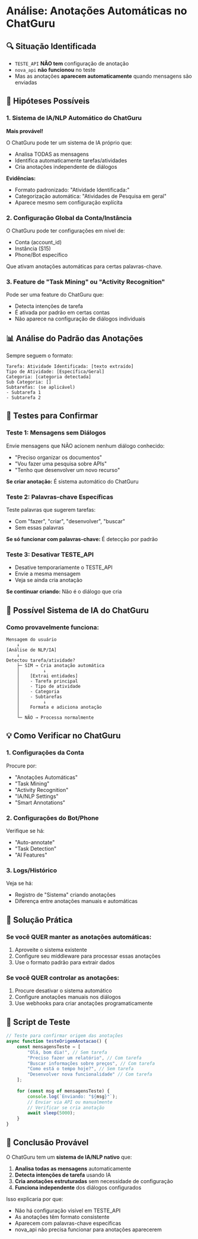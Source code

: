 # Análise: Anotações Automáticas no ChatGuru

## 🔍 Situação Identificada

- `TESTE_API` **NÃO tem** configuração de anotação
- `nova_api` **não funcionou** no teste
- Mas as anotações **aparecem automaticamente** quando mensagens são enviadas

## 🎯 Hipóteses Possíveis

### 1. Sistema de IA/NLP Automático do ChatGuru
**Mais provável!**

O ChatGuru pode ter um sistema de IA próprio que:
- Analisa TODAS as mensagens
- Identifica automaticamente tarefas/atividades
- Cria anotações independente de diálogos

**Evidências:**
- Formato padronizado: "Atividade Identificada:"
- Categorização automática: "Atividades de Pesquisa em geral"
- Aparece mesmo sem configuração explícita

### 2. Configuração Global da Conta/Instância
O ChatGuru pode ter configurações em nível de:
- Conta (account_id)
- Instância (S15)
- Phone/Bot específico

Que ativam anotações automáticas para certas palavras-chave.

### 3. Feature de "Task Mining" ou "Activity Recognition"
Pode ser uma feature do ChatGuru que:
- Detecta intenções de tarefa
- É ativada por padrão em certas contas
- Não aparece na configuração de diálogos individuais

## 📊 Análise do Padrão das Anotações

Sempre seguem o formato:
```
Tarefa: Atividade Identificada: [texto extraído]
Tipo de Atividade: [Específica/Geral]
Categoria: [categoria detectada]
Sub Categoria: []
Subtarefas: (se aplicável)
- Subtarefa 1
- Subtarefa 2
```

## 🧪 Testes para Confirmar

### Teste 1: Mensagens sem Diálogos
Envie mensagens que NÃO acionem nenhum diálogo conhecido:
- "Preciso organizar os documentos"
- "Vou fazer uma pesquisa sobre APIs"
- "Tenho que desenvolver um novo recurso"

**Se criar anotação:** É sistema automático do ChatGuru

### Teste 2: Palavras-chave Específicas
Teste palavras que sugerem tarefas:
- Com "fazer", "criar", "desenvolver", "buscar"
- Sem essas palavras

**Se só funcionar com palavras-chave:** É detecção por padrão

### Teste 3: Desativar TESTE_API
- Desative temporariamente o TESTE_API
- Envie a mesma mensagem
- Veja se ainda cria anotação

**Se continuar criando:** Não é o diálogo que cria

## 🤖 Possível Sistema de IA do ChatGuru

### Como provavelmente funciona:

```
Mensagem do usuário
    ↓
[Análise de NLP/IA]
    ↓
Detectou tarefa/atividade?
    ├─ SIM → Cria anotação automática
    │         ↓
    │    [Extrai entidades]
    │    - Tarefa principal
    │    - Tipo de atividade
    │    - Categoria
    │    - Subtarefas
    │         ↓
    │    Formata e adiciona anotação
    │
    └─ NÃO → Processa normalmente
```

## 💡 Como Verificar no ChatGuru

### 1. Configurações da Conta
Procure por:
- "Anotações Automáticas"
- "Task Mining"
- "Activity Recognition"
- "IA/NLP Settings"
- "Smart Annotations"

### 2. Configurações do Bot/Phone
Verifique se há:
- "Auto-annotate"
- "Task Detection"
- "AI Features"

### 3. Logs/Histórico
Veja se há:
- Registro de "Sistema" criando anotações
- Diferença entre anotações manuais e automáticas

## 🎯 Solução Prática

### Se você QUER manter as anotações automáticas:
1. Aproveite o sistema existente
2. Configure seu middleware para processar essas anotações
3. Use o formato padrão para extrair dados

### Se você QUER controlar as anotações:
1. Procure desativar o sistema automático
2. Configure anotações manuais nos diálogos
3. Use webhooks para criar anotações programaticamente

## 📝 Script de Teste

```javascript
// Teste para confirmar origem das anotações
async function testeOrigemAnotacao() {
    const mensagensTeste = [
        "Olá, bom dia!", // Sem tarefa
        "Preciso fazer um relatório", // Com tarefa
        "Buscar informações sobre preços", // Com tarefa
        "Como está o tempo hoje?", // Sem tarefa
        "Desenvolver nova funcionalidade" // Com tarefa
    ];
    
    for (const msg of mensagensTeste) {
        console.log(`Enviando: "${msg}"`);
        // Enviar via API ou manualmente
        // Verificar se cria anotação
        await sleep(5000);
    }
}
```

## 🔑 Conclusão Provável

O ChatGuru tem um **sistema de IA/NLP nativo** que:
1. **Analisa todas as mensagens** automaticamente
2. **Detecta intenções de tarefa** usando IA
3. **Cria anotações estruturadas** sem necessidade de configuração
4. **Funciona independente** dos diálogos configurados

Isso explicaria por que:
- Não há configuração visível em TESTE_API
- As anotações têm formato consistente
- Aparecem com palavras-chave específicas
- nova_api não precisa funcionar para anotações aparecerem